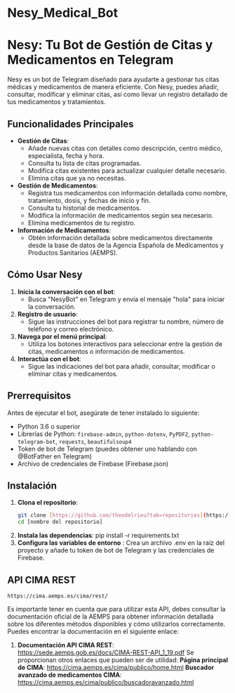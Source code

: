# Nesy_Medical_Bot
# Nesy: Tu Bot de Gestión de Citas y Medicamentos en Telegram 

Nesy es un bot de Telegram diseñado para ayudarte a gestionar tus citas médicas y medicamentos de manera eficiente. Con Nesy, puedes añadir, consultar, modificar y eliminar citas, así como llevar un registro detallado de tus medicamentos y tratamientos.

## Funcionalidades Principales

- **Gestión de Citas**:
    - Añade nuevas citas con detalles como descripción, centro médico, especialista, fecha y hora.
    - Consulta tu lista de citas programadas.
    - Modifica citas existentes para actualizar cualquier detalle necesario.
    - Elimina citas que ya no necesitas.
- **Gestión de Medicamentos**:
    - Registra tus medicamentos con información detallada como nombre, tratamiento, dosis, y fechas de inicio y fin.
    - Consulta tu historial de medicamentos.
    - Modifica la información de medicamentos según sea necesario.
    - Elimina medicamentos de tu registro.
- **Información de Medicamentos**:
    - Obtén información detallada sobre medicamentos directamente desde la base de datos de la Agencia Española de Medicamentos y Productos Sanitarios (AEMPS).

## Cómo Usar Nesy

1. **Inicia la conversación con el bot**:
   - Busca "NesyBot" en Telegram y envía el mensaje "hola" para iniciar la conversación.
2. **Registro de usuario**:
   - Sigue las instrucciones del bot para registrar tu nombre, número de teléfono y correo electrónico.
3. **Navega por el menú principal**:
   - Utiliza los botones interactivos para seleccionar entre la gestión de citas, medicamentos o información de medicamentos.
4. **Interactúa con el bot**:
   - Sigue las indicaciones del bot para añadir, consultar, modificar o eliminar citas y medicamentos.

## Prerrequisitos

Antes de ejecutar el bot, asegúrate de tener instalado lo siguiente:

- Python 3.6 o superior
- Librerías de Python: `firebase-admin`, `python-dotenv`, `PyPDF2`, `python-telegram-bot`, `requests`, `beautifulsoup4`
- Token de bot de Telegram (puedes obtener uno hablando con @BotFather en Telegram)
- Archivo de credenciales de Firebase (Firebase.json)

## Instalación

1. **Clona el repositorio**:
   ```bash
   git clone [https://github.com/theodelrieu?tab=repositories](https://github.com/theodelrieu?tab=repositories)
   cd [nombre del repositorio]
2.  **Instala las dependencias**:
   pip install -r requirements.txt
3. **Configura las variables de entorno** :
   Crea un archivo .env en la raíz del proyecto y añade tu token de bot de Telegram y las credenciales de Firebase.
## API CIMA REST
    https://cima.aemps.es/cima/rest/
Es importante tener en cuenta que para utilizar esta API, debes consultar la documentación oficial de la AEMPS para obtener información detallada sobre los diferentes métodos disponibles y cómo utilizarlos correctamente. Puedes encontrar la documentación en el siguiente enlace:

1. **Documentación API CIMA REST**:
    https://sede.aemps.gob.es/docs/CIMA-REST-API_1_19.pdf
Se proporcionan otros enlaces que pueden ser de utilidad:
    **Página principal de CIMA**:
    https://cima.aemps.es/cima/publico/home.html
    **Buscador avanzado de medicamentos CIMA**:
    https://cima.aemps.es/cima/publico/buscadoravanzado.html

